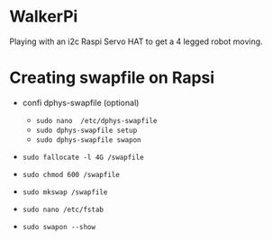 # WalkerPi
Playing with an i2c Raspi Servo HAT to get a 4 legged robot moving.  

# Creating swapfile on Rapsi
- confi dphys-swapfile (optional)
    - `sudo nano  /etc/dphys-swapfile`
    - `sudo dphys-swapfile setup`
    - `sudo dphys-swapfile swapon`

- `sudo fallocate -l 4G /swapfile`
- `sudo chmod 600 /swapfile`
- `sudo mkswap /swapfile`
- `sudo nano /etc/fstab`
- `sudo swapon --show`
